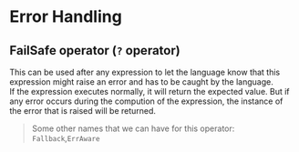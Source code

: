 # Error Handling


## FailSafe operator (`?` operator)

This can be used after any expression to let the language know that this expression might raise an error and has to be caught by the language.\
If the expression executes normally, it will return the expected value. But if any error occurs during the compution of the expression, the instance of the error that is raised will be returned.

> Some other names that we can have for this operator: `Fallback`,`ErrAware`


